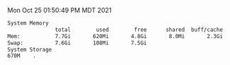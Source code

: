 Mon Oct 25 01:50:49 PM MDT 2021
```bash
System Memory
               total        used        free      shared  buff/cache   available
Mem:           7.7Gi       620Mi       4.8Gi       8.0Mi       2.3Gi       6.7Gi
Swap:          7.6Gi       108Mi       7.5Gi
System Storage
670M	.
```

